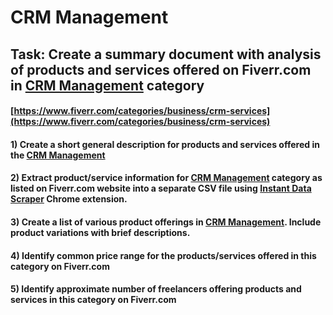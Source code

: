 # CRM Management
## Task: Create a summary document with analysis of products and services offered on Fiverr.com in [CRM Management](https://www.fiverr.com/categories/business/crm-services) category
#### [https://www.fiverr.com/categories/business/crm-services](https://www.fiverr.com/categories/business/crm-services)
#### 1) Create a short general description for products and services offered in the [CRM Management](https://www.fiverr.com/categories/business/crm-services)
#### 2) Extract product/service information for [CRM Management](https://www.fiverr.com/categories/business/crm-services) category as listed on Fiverr.com website into a separate CSV file using [Instant Data Scraper](https://chrome.google.com/webstore/detail/instant-data-scraper/ofaokhiedipichpaobibbnahnkdoiiah) Chrome extension.
#### 3) Create a list of various product offerings in [CRM Management](https://www.fiverr.com/categories/business/crm-services). Include product variations with brief descriptions.
#### 4) Identify common price range for the products/services offered in this category on Fiverr.com
#### 5) Identify approximate number of freelancers offering products and services in this category on Fiverr.com
